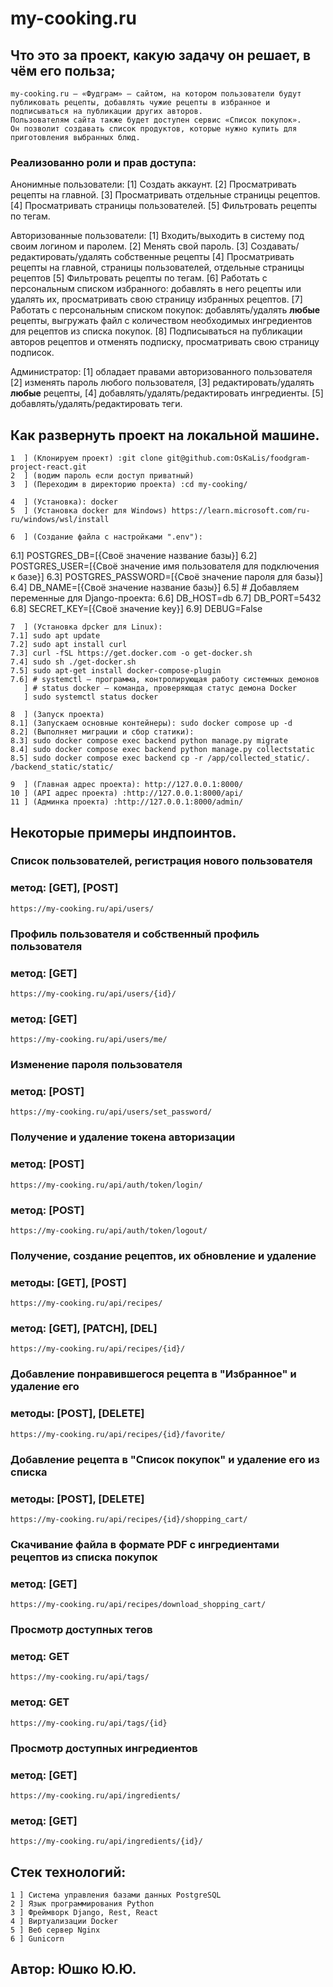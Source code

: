 # my-cooking.ru

## Что это за проект, какую задачу он решает, в чём его польза;
```
my-cooking.ru — «Фудграм» — сайтом, на котором пользователи будут публиковать рецепты, добавлять чужие рецепты в избранное и подписываться на публикации других авторов.
Пользователям сайта также будет доступен сервис «Список покупок».
Он позволит создавать список продуктов, которые нужно купить для приготовления выбранных блюд.
```

### Реализованно роли и прав доступа:
Анонимные пользователи:
[1] Создать аккаунт.
[2] Просматривать рецепты на главной.
[3] Просматривать отдельные страницы рецептов.
[4] Просматривать страницы пользователей.
[5] Фильтровать рецепты по тегам.

Авторизованные пользователи:
[1] Входить/выходить в систему под своим логином и паролем.
[2] Менять свой пароль.
[3] Создавать/редактировать/удалять собственные рецепты
[4] Просматривать рецепты на главной, страницы пользователей, отдельные страницы рецептов
[5] Фильтровать рецепты по тегам.
[6] Работать с персональным списком избранного: добавлять в него рецепты или удалять их, просматривать свою страницу избранных рецептов.
[7] Работать с персональным списком покупок: добавлять/удалять **любые** рецепты, выгружать файл с количеством необходимых ингредиентов для рецептов из списка покупок.
[8] Подписываться на публикации авторов рецептов и отменять подписку, просматривать свою страницу подписок.

Администратор:
[1] обладает правами авторизованного пользователя
[2] изменять пароль любого пользователя,
[3] редактировать/удалять **любые** рецепты,
[4] добавлять/удалять/редактировать ингредиенты.
[5] добавлять/удалять/редактировать теги.


## Как развернуть проект на локальной машине.
```
1  ] (Клонируем проект) :git clone git@github.com:OsKaLis/foodgram-project-react.git
2  ] (водим пароль если доступ приватный)
3  ] (Переходим в директорию проекта) :cd my-cooking/

4  ] (Установка): docker
5  ] (Установка docker для Windows) https://learn.microsoft.com/ru-ru/windows/wsl/install

6  ] (Создание файла с настройками ".env"):
```
6.1] POSTGRES_DB=[{Своё значение название базы}]
6.2] POSTGRES_USER=[{Своё значение имя пользователя для подключения к базе}]
6.3] POSTGRES_PASSWORD=[{Своё значение пароля для базы}]
6.4] DB_NAME=[{Своё значение название базы}]
6.5] # Добавляем переменные для Django-проекта:
6.6] DB_HOST=db
6.7] DB_PORT=5432
6.8] SECRET_KEY=[{Своё значение key}]
6.9] DEBUG=False
```
7  ] (Установка dpcker для Linux): 
7.1] sudo apt update
7.2] sudo apt install curl
7.3] curl -fSL https://get.docker.com -o get-docker.sh 
7.4] sudo sh ./get-docker.sh
7.5] sudo apt-get install docker-compose-plugin 
7.6] # systemctl — программа, контролирующая работу системных демонов
   ] # status docker — команда, проверяющая статус демона Docker
   ] sudo systemctl status docker 

8  ] (Запуск проекта)
8.1] (Запускаем основные контейнеры): sudo docker compose up -d
8.2] (Выполняет миграции и сбор статики):
8.3] sudo docker compose exec backend python manage.py migrate
8.4] sudo docker compose exec backend python manage.py collectstatic
8.5] sudo docker compose exec backend cp -r /app/collected_static/. /backend_static/static/

9  ] (Главная адрес проекта): http://127.0.0.1:8000/
10 ] (API адрес проекта) :http://127.0.0.1:8000/api/
11 ] (Админка проекта) :http://127.0.0.1:8000/admin/
```


## Некоторые примеры индпоинтов.
### Список пользователей, регистрация нового пользователя
### метод: [GET], [POST]
```
https://my-cooking.ru/api/users/
```
### Профиль пользователя и собственный профиль пользователя
### метод: [GET]
```
https://my-cooking.ru/api/users/{id}/     
```
### метод: [GET]
```
https://my-cooking.ru/api/users/me/     
```
### Изменение пароля пользователя
### метод: [POST]
```
https://my-cooking.ru/api/users/set_password/     
```
### Получение и удаление токена авторизации
### метод: [POST]
```
https://my-cooking.ru/api/auth/token/login/
```
### метод: [POST]
```
https://my-cooking.ru/api/auth/token/logout/
```
### Получение, создание рецептов, их обновление и удаление
### методы: [GET], [POST]
```
https://my-cooking.ru/api/recipes/   
```
### метод: [GET], [PATCH], [DEL]
```
https://my-cooking.ru/api/recipes/{id}/   
```
### Добавление понравившегося рецепта в "Избранное" и удаление его
### методы: [POST], [DELETE]
```
https://my-cooking.ru/api/recipes/{id}/favorite/    
```
### Добавление рецепта в "Список покупок" и удаление его из списка
### методы: [POST], [DELETE]
```
https://my-cooking.ru/api/recipes/{id}/shopping_cart/    
```
### Скачивание файла в формате PDF с ингредиентами рецептов из списка покупок
### метод: [GET]
```
https://my-cooking.ru/api/recipes/download_shopping_cart/     
```
### Просмотр доступных тегов
### метод: GET
```
https://my-cooking.ru/api/tags/     
```
### метод: GET
```
https://my-cooking.ru/api/tags/{id}     
```
### Просмотр доступных ингредиентов
### метод: [GET]
```
https://my-cooking.ru/api/ingredients/     
```
### метод: [GET]
```
https://my-cooking.ru/api/ingredients/{id}/    
```

## Cтек технологий:
```
1 ] Cистема управления базами данных PostgreSQL
2 ] Язык программирования Python
3 ] Фреймворк Django, Rest, React
4 ] Виртуализации Docker
5 ] Веб сервер Nginx
6 ] Gunicorn
```

## Автор: Юшко Ю.Ю.